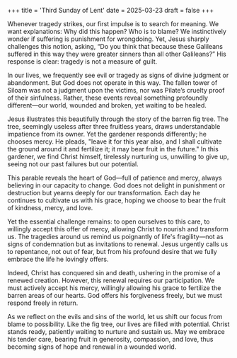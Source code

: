 +++
title = 'Third Sunday of Lent'
date = 2025-03-23
draft = false
+++

Whenever tragedy strikes, our first impulse is to search for meaning. We want explanations: Why did this happen? Who is to blame? We instinctively wonder if suffering is punishment for wrongdoing. Yet, Jesus sharply challenges this notion, asking, “Do you think that because these Galileans suffered in this way they were greater sinners than all other Galileans?” His response is clear: tragedy is not a measure of guilt.

In our lives, we frequently see evil or tragedy as signs of divine judgment or abandonment. But God does not operate in this way. The fallen tower of Siloam was not a judgment upon the victims, nor was Pilate’s cruelty proof of their sinfulness. Rather, these events reveal something profoundly different—our world, wounded and broken, yet waiting to be healed.

Jesus illustrates this beautifully through the story of the barren fig tree. The tree, seemingly useless after three fruitless years, draws understandable impatience from its owner. Yet the gardener responds differently; he chooses mercy. He pleads, "leave it for this year also, and I shall cultivate the ground around it and fertilize it; it may bear fruit in the future." In this gardener, we find Christ himself, tirelessly nurturing us, unwilling to give up, seeing not our past failures but our potential.

This parable reveals the heart of God—full of patience and mercy, always believing in our capacity to change. God does not delight in punishment or destruction but yearns deeply for our transformation. Each day he continues to cultivate us with his grace, hoping we choose to bear the fruit of kindness, mercy, and love.

Yet the essential challenge remains: to open ourselves to this care, to willingly accept this offer of mercy, allowing Christ to nourish and transform us. The tragedies around us remind us poignantly of life's fragility—not as signs of condemnation but as invitations to renewal. Jesus urgently calls us to repentance, not out of fear, but from his profound desire that we fully embrace the life he lovingly offers.

Indeed, Christ has conquered sin and death, ushering in the promise of a renewed creation. However, this renewal requires our participation. We must actively accept his mercy, willingly allowing his grace to fertilize the barren areas of our hearts. God offers his forgiveness freely, but we must respond freely in return.

As we reflect on the evils and sins of the world, let us shift our focus from blame to possibility. Like the fig tree, our lives are filled with potential. Christ stands ready, patiently waiting to nurture and sustain us. May we embrace his tender care, bearing fruit in generosity, compassion, and love, thus becoming signs of hope and renewal in a wounded world.
